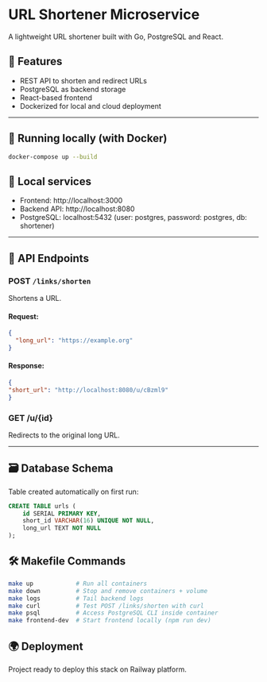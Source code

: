 # URL Shortener Microservice

A lightweight URL shortener built with Go, PostgreSQL and React.

## 🧩 Features

- REST API to shorten and redirect URLs
- PostgreSQL as backend storage
- React-based frontend
- Dockerized for local and cloud deployment

---

## 🚀 Running locally (with Docker)

```bash
docker-compose up --build
```

## 🔗 Local services

- Frontend: http://localhost:3000
- Backend API: http://localhost:8080
- PostgreSQL: localhost:5432 (user: postgres, password: postgres, db: shortener)

---

## 📡 API Endpoints

### POST `/links/shorten`
Shortens a URL.

#### Request:

```json
{
  "long_url": "https://example.org"
}
```
#### Response:

```json
{
"short_url": "http://localhost:8080/u/cBzml9"
}
```

### GET /u/{id}
Redirects to the original long URL.

---

## 🗃️ Database Schema
Table created automatically on first run:

```sql
CREATE TABLE urls (
    id SERIAL PRIMARY KEY,
    short_id VARCHAR(16) UNIQUE NOT NULL,
    long_url TEXT NOT NULL
);
```

## 🛠 Makefile Commands

```bash
make up            # Run all containers
make down          # Stop and remove containers + volume
make logs          # Tail backend logs
make curl          # Test POST /links/shorten with curl
make psql          # Access PostgreSQL CLI inside container
make frontend-dev  # Start frontend locally (npm run dev)
```

## 🌍 Deployment
Project ready to deploy this stack on Railway platform.
